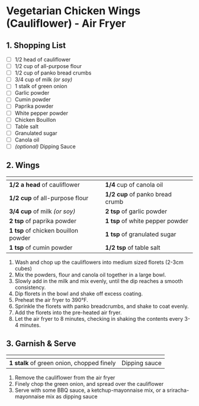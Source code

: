 # Vegetarian Chicken Wings (Cauliflower) - Air Fryer

## 1. Shopping List
- [ ] 1/2 head of cauliflower
- [ ] 1/2 cup of all-purpose flour
- [ ] 1/2 cup of panko bread crumbs
- [ ] 3/4 cup of milk *(or soy)*
- [ ] 1 stalk of green onion
- [ ] Garlic powder
- [ ] Cumin powder
- [ ] Paprika powder
- [ ] White pepper powder
- [ ] Chicken Bouillon
- [ ] Table salt
- [ ] Granulated sugar
- [ ] Canola oil
- [ ] *(optional)* Dipping Sauce

## 2. Wings
|<!-- -->|<!-- -->|
|---|---|
| **1/2 a head** of cauliflower | **1/4** cup of canola oil |
| **1/2 cup** of all-purpose flour | **1/2 cup** of panko bread crumb |
| **3/4 cup** of milk *(or soy)* | **2 tsp** of garlic powder |
| **2 tsp** of paprika powder| **1 tsp** of white pepper powder |
| **1 tsp** of chicken bouillon powder | **1 tsp** of granulated sugar |
| **1 tsp** of cumin powder | **1/2 tsp** of table salt |

1. Wash and chop up the cauliflowers into medium sized florets (2-3cm cubes)
2. Mix the powders, flour and canola oil together in a large bowl.
3. Slowly add in the milk and mix evenly, until the dip reaches a smooth consistency.
4. Dip florets in the bowl and shake off excess coating.
4. Preheat the air fryer to 390°F.
5. Sprinkle the florets with panko breadcrumbs, and shake to coat evenly.
6. Add the florets into the pre-heated air fryer.
7. Let the air fryer to 8 minutes, checking in shaking the contents every 3-4 minutes.

## 3. Garnish & Serve
|<!-- -->|<!-- -->|
|---|---|
|**1 stalk** of green onion, chopped finely|Dipping sauce|

1. Remove the cauliflower from the air fryer
2. Finely chop the green onion, and spread over the cauliflower
3. Serve with some BBQ sauce, a ketchup-mayonnaise mix, or a sriracha-mayonnaise mix as dipping sauce
